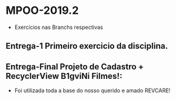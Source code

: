 # MPOO-2019.2
* Exercícios nas Branchs respectivas
## Entrega-1 Primeiro exercicio da disciplina.
## Entrega-Final Projeto de Cadastro + RecyclerView B1gviNi Filmes!:
* Foi utilizada toda a base do nosso querido e amado REVCARE!
